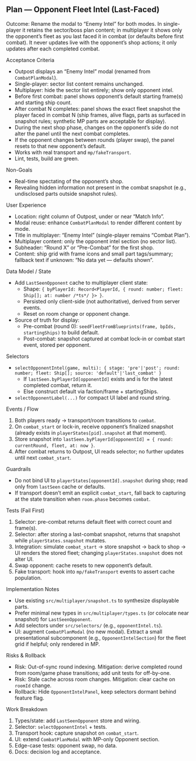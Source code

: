 ## Plan — Opponent Fleet Intel (Last-Faced)

Outcome: Rename the modal to “Enemy Intel” for both modes. In single-player it retains the sector/boss plan content; in multiplayer it shows only the opponent’s fleet as you last faced it in combat (or defaults before first combat). It never updates live with the opponent’s shop actions; it only updates after each completed combat.

Acceptance Criteria
- Outpost displays an “Enemy Intel” modal (renamed from `CombatPlanModal`).
- Single-player: sector list content remains unchanged.
- Multiplayer: hide the sector list entirely; show only opponent intel.
- Before first combat: panel shows opponent’s default starting frame(s) and starting ship count.
- After combat N completes: panel shows the exact fleet snapshot the player faced in combat N (ship frames, alive flags, parts as surfaced in snapshot rules; synthetic MP parts are acceptable for display).
- During the next shop phase, changes on the opponent’s side do not alter the panel until the next combat completes.
- If the opponent changes between rounds (player swap), the panel resets to that new opponent’s default.
- Works with real transport and `mp/fakeTransport`.
- Lint, tests, build are green.

Non-Goals
- Real-time spectating of the opponent’s shop.
- Revealing hidden information not present in the combat snapshot (e.g., undisclosed parts outside snapshot rules).

User Experience
- Location: right column of Outpost, under or near “Match Info”.
- Modal reuse: enhance `CombatPlanModal` to render different content by mode.
- Title in multiplayer: “Enemy Intel” (single-player remains “Combat Plan”).
- Multiplayer content: only the opponent intel section (no sector list).
- Subheader: “Round X” or “Pre-Combat” for the first shop.
- Content: ship grid with frame icons and small part tags/summary; fallback text if unknown: “No data yet — defaults shown”.

Data Model / State
- Add `LastSeenOpponent` cache to multiplayer client state:
  - Shape: `{ byPlayerId: Record<PlayerId, { round: number; fleet: Ship[]; at: number /*ts*/ }> }`.
  - Persisted only client-side (not authoritative), derived from server events.
  - Reset on room change or opponent change.
- Source of truth for display:
  - Pre-combat (round 0): `seedFleetFromBlueprints(frame, bpIds, startingShips)` to build default.
  - Post-combat: snapshot captured at combat lock-in or combat start event, stored per opponent.

Selectors
- `selectOpponentIntel(game, multi): { stage: 'pre'|'post'; round: number; fleet: Ship[]; source: 'default'|'last_combat' }`
  - If `lastSeen.byPlayerId[opponentId]` exists and is for the latest completed combat, return it.
  - Else construct default via faction/frame + startingShips.
- `selectOpponentLabel(...)` for compact UI label and round string.

Events / Flow
1) Both players ready → transport/room transitions to `combat`.
2) On `combat_start` or lock-in, receive opponent’s finalized snapshot (already exists in `playerStates[pid].snapshot` at that moment).
3) Store snapshot into `lastSeen.byPlayerId[opponentId] = { round: currentRound, fleet, at: now }`.
4) After combat returns to Outpost, UI reads selector; no further updates until next `combat_start`.

Guardrails
- Do not bind UI to `playerStates[opponentId].snapshot` during shop; read only from `lastSeen` cache or defaults.
- If transport doesn’t emit an explicit `combat_start`, fall back to capturing at the state transition when `room.phase` becomes `combat`.

Tests (Fail First)
1) Selector: pre-combat returns default fleet with correct count and frame(s).
2) Selector: after storing a last-combat snapshot, returns that snapshot while `playerStates.snapshot` mutates.
3) Integration: simulate `combat_start` → store snapshot → back to shop → UI renders the stored fleet; changing `playerStates.snapshot` does not alter UI.
4) Swap opponent: cache resets to new opponent’s default.
5) Fake transport: hook into `mp/fakeTransport` events to assert cache population.

Implementation Notes
- Use existing `src/multiplayer/snapshot.ts` to synthesize displayable parts.
- Prefer minimal new types in `src/multiplayer/types.ts` (or colocate near snapshot) for `LastSeenOpponent`.
- Add selectors under `src/selectors/` (e.g., `opponentIntel.ts`).
- UI: augment `CombatPlanModal` (no new modal). Extract a small presentational subcomponent (e.g., `OpponentIntelSection`) for the fleet grid if helpful; only rendered in MP.

Risks & Rollback
- Risk: Out-of-sync round indexing. Mitigation: derive completed round from room/game phase transitions; add unit tests for off-by-one.
- Risk: Stale cache across room changes. Mitigation: clear cache on `roomId` change.
- Rollback: Hide `OpponentIntelPanel`, keep selectors dormant behind feature flag.

Work Breakdown
1) Types/state: add `LastSeenOpponent` store and wiring.
2) Selector: `selectOpponentIntel` + tests.
3) Transport hook: capture snapshot on `combat_start`.
4) UI: extend `CombatPlanModal` with MP-only Opponent section.
5) Edge-case tests: opponent swap, no data.
6) Docs: decision log and acceptance.
